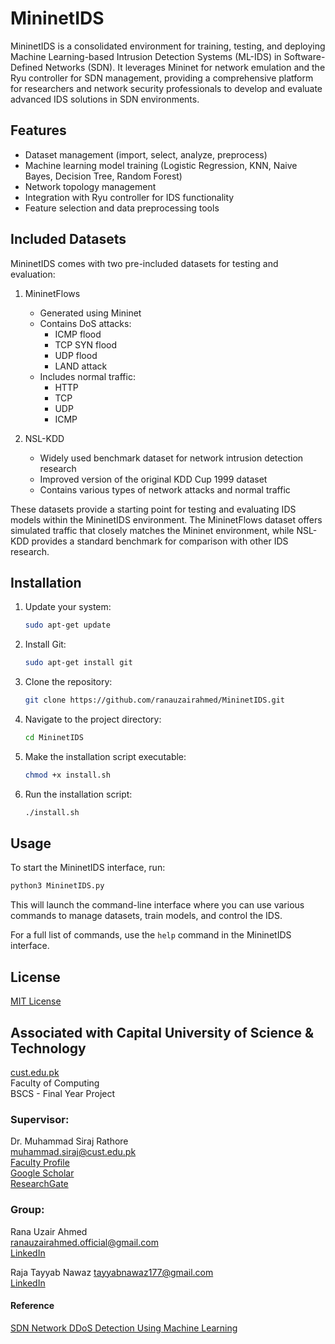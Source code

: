 # MininetIDS

MininetIDS is a consolidated environment for training, testing, and deploying Machine Learning-based Intrusion Detection Systems (ML-IDS) in Software-Defined Networks (SDN). It leverages Mininet for network emulation and the Ryu controller for SDN management, providing a comprehensive platform for researchers and network security professionals to develop and evaluate advanced IDS solutions in SDN environments.

## Features

- Dataset management (import, select, analyze, preprocess)
- Machine learning model training (Logistic Regression, KNN, Naive Bayes, Decision Tree, Random Forest)
- Network topology management
- Integration with Ryu controller for IDS functionality
- Feature selection and data preprocessing tools

## Included Datasets

MininetIDS comes with two pre-included datasets for testing and evaluation:

1. MininetFlows
   - Generated using Mininet
   - Contains DoS attacks:
     - ICMP flood
     - TCP SYN flood
     - UDP flood
     - LAND attack
   - Includes normal traffic:
     - HTTP
     - TCP
     - UDP
     - ICMP

2. NSL-KDD
   - Widely used benchmark dataset for network intrusion detection research
   - Improved version of the original KDD Cup 1999 dataset
   - Contains various types of network attacks and normal traffic

These datasets provide a starting point for testing and evaluating IDS models within the MininetIDS environment. The MininetFlows dataset offers simulated traffic that closely matches the Mininet environment, while NSL-KDD provides a standard benchmark for comparison with other IDS research.
## Installation

1. Update your system:
   ```bash
   sudo apt-get update

3. Install Git:
   ```bash
   sudo apt-get install git

5. Clone the repository:
   ```bash
   git clone https://github.com/ranauzairahmed/MininetIDS.git

7. Navigate to the project directory:
   ```bash
   cd MininetIDS

9. Make the installation script executable:
    ```bash
   chmod +x install.sh

11. Run the installation script:
    ```bash
    ./install.sh

## Usage

To start the MininetIDS interface, run:
```bash
python3 MininetIDS.py
```

This will launch the command-line interface where you can use various commands to manage datasets, train models, and control the IDS.

For a full list of commands, use the `help` command in the MininetIDS interface.

## License

[MIT License](LICENSE)

## Associated with Capital University of Science & Technology

[cust.edu.pk](https://cust.edu.pk)  
Faculty of Computing  
BSCS - Final Year Project  

### Supervisor:
Dr. Muhammad Siraj Rathore  
muhammad.siraj@cust.edu.pk  
[Faculty Profile](https://cust.edu.pk/our_team/dr-m-siraj-rathore/)  
[Google Scholar](https://scholar.google.com/citations?user=SX-lTOAAAAAJ&hl=en)  
[ResearchGate](https://www.researchgate.net/profile/Muhammad-Rathore-2)  

### Group:
Rana Uzair Ahmed  
ranauzairahmed.official@gmail.com  
[LinkedIn](https://www.linkedin.com/in/ranauzairahmed/)  

Raja Tayyab Nawaz
tayyabnawaz177@gmail.com  
[LinkedIn](https://www.linkedin.com/in/rajatayyabnawaz177/)  

#### Reference
[SDN Network DDoS Detection Using Machine Learning](https://github.com/dz43developer/sdn-network-ddos-detection-using-machine-learning)
